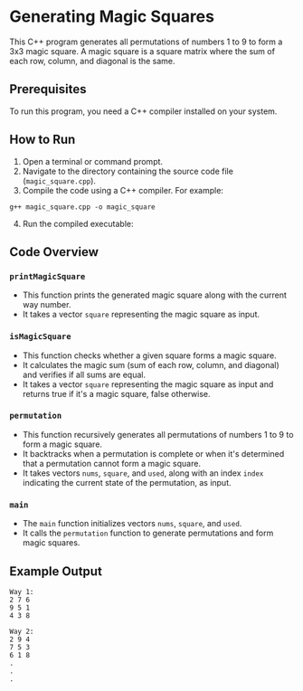 # Generating Magic Squares

This C++ program generates all permutations of numbers 1 to 9 to form a 3x3 magic square. A magic square is a square matrix where the sum of each row, column, and diagonal is the same.

## Prerequisites

To run this program, you need a C++ compiler installed on your system.

## How to Run

1. Open a terminal or command prompt.
2. Navigate to the directory containing the source code file (`magic_square.cpp`).
3. Compile the code using a C++ compiler. For example:
```
g++ magic_square.cpp -o magic_square
```
4. Run the compiled executable:


## Code Overview

### `printMagicSquare`

- This function prints the generated magic square along with the current way number.
- It takes a vector `square` representing the magic square as input.

### `isMagicSquare`

- This function checks whether a given square forms a magic square.
- It calculates the magic sum (sum of each row, column, and diagonal) and verifies if all sums are equal.
- It takes a vector `square` representing the magic square as input and returns true if it's a magic square, false otherwise.

### `permutation`

- This function recursively generates all permutations of numbers 1 to 9 to form a magic square.
- It backtracks when a permutation is complete or when it's determined that a permutation cannot form a magic square.
- It takes vectors `nums`, `square`, and `used`, along with an index `index` indicating the current state of the permutation, as input.

### `main`

- The `main` function initializes vectors `nums`, `square`, and `used`.
- It calls the `permutation` function to generate permutations and form magic squares.

## Example Output
```
Way 1:
2 7 6
9 5 1
4 3 8

Way 2:
2 9 4
7 5 3
6 1 8
.
.
.
```

